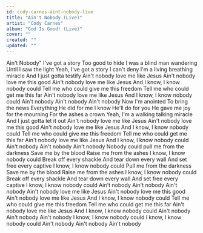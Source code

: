 ```yaml
---
id: cody-carnes-aint-nobody-live
title: "Ain't Nobody (Live)"
artist: "Cody Carnes"
album: "God Is Good! (Live)"
cover: ""
created: ""
updated: ""
---
```


Ain't Nobody"
I've got a story
Too good to hide
I was a blind man wandering
Until I saw the light
Yeah, I've got a story
I can't deny
I'm a living breathing miracle
And I just gotta testify
Ain't nobody love me like Jesus
Ain't nobody love me this good
Ain't nobody love me like Jesus
And I know, I know nobody could
Tell me who could give me this freedom
Tell me who could get me this far
Ain't nobody love me like Jesus
And I know, I know nobody could
Ain't nobody
Ain't nobody
Ain't nobody
Now I'm anointed
To bring the news
Everything He did for me
I know He'll do for you
He gave me joy for the mourning
For the ashes a crown
Yeah, I'm a walking talking miracle
And I just gotta let it out
Ain't nobody love me like Jesus
Ain't nobody love me this good
Ain't nobody love me like Jesus
And I know, I know nobody could
Tell me who could give me this freedom
Tell me who could get me this far
Ain't nobody love me like Jesus
And I know, I know nobody could
Ain't nobody
Ain't nobody
Ain't nobody
Nobody could pull me from the darkness
Save me by the blood
Raise me from the ashes
I know, I know nobody could
Break off every shackle
And tear down every wall
And set free every captive
I know, I know nobody could
Pull me from the darkness
Save me by the blood
Raise me from the ashes
I know, I know nobody could
Break off every shackle
And tear down every wall
And set free every captive
I know, I know nobody could
Ain't nobody
Ain't nobody
Ain't nobody
Ain't nobody love me like Jesus
Ain't nobody love me this good
Ain't nobody love me like Jesus
And I know, I know nobody could
Tell me who could give me this freedom
Tell me who could get me this far
Ain't nobody love me like Jesus
And I know, I know nobody could
Ain't nobody
Ain't nobody
Ain't nobody
I know, I know nobody could
I know, I know nobody could
Ain't nobody
Ain't nobody
Ain't nobody